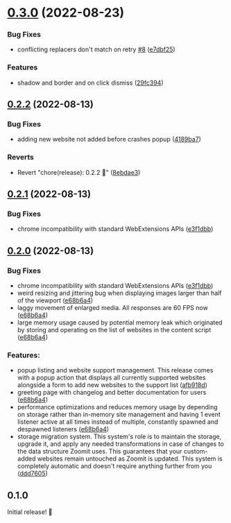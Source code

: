 # [0.3.0](https://github.com/KL13NT/zoomit/compare/v0.2.2...v0.3.0) (2022-08-23)


### Bug Fixes

* conflicting replacers don't match on retry [#8](https://github.com/KL13NT/zoomit/issues/8) ([e7dbf25](https://github.com/KL13NT/zoomit/commit/e7dbf2574c46a0651a0914aeb34670d5ab7466ee))


### Features

* shadow and border and on click dismiss ([29fc394](https://github.com/KL13NT/zoomit/commit/29fc39487d19423ca24cbceca5b3ac386d56b940))



## [0.2.2](https://github.com/KL13NT/zoomit/compare/v0.2.1...v0.2.2) (2022-08-13)


### Bug Fixes

* adding new website not added before crashes popup ([4189ba7](https://github.com/KL13NT/zoomit/commit/4189ba7bebca31147a5144d5bf49f4b65b682efa))


### Reverts

* Revert "chore(release): 0.2.2 🎉" ([8ebdae3](https://github.com/KL13NT/zoomit/commit/8ebdae3238e303a46ffa721012db898e91a61add))



## [0.2.1](https://github.com/KL13NT/zoomit/compare/v0.2.0...v0.2.1) (2022-08-13)

### Bug Fixes

- chrome incompatibility with standard WebExtensions APIs ([e3f1dbb](https://github.com/KL13NT/zoomit/commit/e3f1dbb9a6a284eb505dc177908b51b915ec6766))

## [0.2.0](https://github.com/KL13NT/zoomit/compare/v0.1.0...v0.2.0) (2022-08-13)

### Bug Fixes

- chrome incompatibility with standard WebExtensions APIs ([e3f1dbb](https://github.com/KL13NT/zoomit/commit/e3f1dbb9a6a284eb505dc177908b51b915ec6766))
- weird resizing and jittering bug when displaying images larger
  than half of the viewport ([e68b6a4](https://github.com/KL13NT/zoomit/commit/e68b6a40b0ae723dd148ec98065cffe3c6effa06))
- laggy movement of enlarged media. All responses are 60 FPS
  now ([e68b6a4](https://github.com/KL13NT/zoomit/commit/e68b6a40b0ae723dd148ec98065cffe3c6effa06))
- large memory usage caused by potential memory leak which
  originated by storing and operating on the list of websites in the
  content script ([e68b6a4](https://github.com/KL13NT/zoomit/commit/e68b6a40b0ae723dd148ec98065cffe3c6effa06))

### Features:

- popup listing and website support management. This release comes
  with a popup action that displays all currently supported websites
  alongside a form to add new websites to the support list ([afb918d](https://github.com/KL13NT/zoomit/commit/afb918d199e6e2fc87a21d463ea05d862772391c))
- greeting page with changelog and better documentation for users ([e68b6a4](https://github.com/KL13NT/zoomit/commit/e68b6a40b0ae723dd148ec98065cffe3c6effa06))
- performance optimizations and reduces memory usage by depending on
  storage rather than in-memory site management and having 1 event
  listener active at all times instead of multiple, constantly spawned
  and despawned listeners ([e68b6a4](https://github.com/KL13NT/zoomit/commit/e68b6a40b0ae723dd148ec98065cffe3c6effa06))
- storage migration system. This system's role is to maintain the
  storage, upgrade it, and apply any needed transformations in case of
  changes to the data structure Zoomit uses. This guarantees that your
  custom-added websites remain untouched as Zoomit is updated. This
  system is completely automatic and doesn't require anything further
  from you ([ddd7605](https://github.com/KL13NT/zoomit/commit/ddd76059a8f09649fab6d770a936bf6a4236e7aa))

## 0.1.0

Initial release! 🥳
